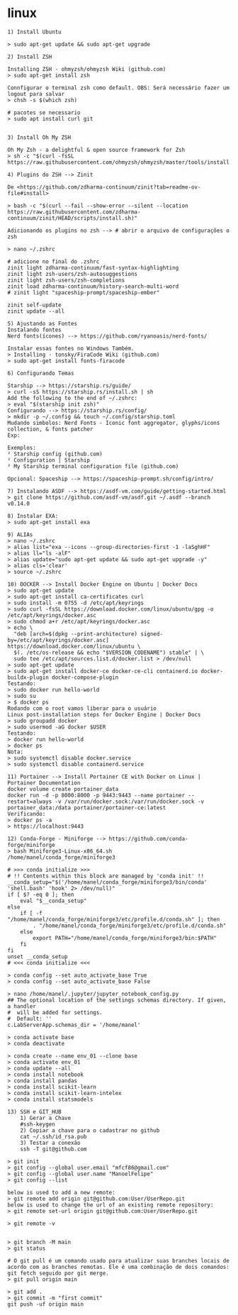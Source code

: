 # linux

    1) Install Ubuntu
    
    > sudo apt-get update && sudo apt-get upgrade

    2) Install ZSH

    Installing ZSH · ohmyzsh/ohmyzsh Wiki (github.com)
    > sudo apt-get install zsh

    Connfigurar o terminal zsh como default. OBS: Será necessário fazer um logout para salvar
    > chsh -s $(which zsh)

    # pacotes se necessario
    > sudo apt install curl git
    

    3) Install Oh My ZSH
    
    Oh My Zsh - a delightful & open source framework for Zsh
    > sh -c "$(curl -fsSL https://raw.githubusercontent.com/ohmyzsh/ohmyzsh/master/tools/install.sh)"
    
    4) Plugins do ZSH --> Zinit  
    
    De <https://github.com/zdharma-continuum/zinit?tab=readme-ov-file#install> 
    
    > bash -c "$(curl --fail --show-error --silent --location https://raw.githubusercontent.com/zdharma-continuum/zinit/HEAD/scripts/install.sh)"
    
    Adicionando os plugins no zsh --> # abrir o arquivo de configurações o zsh

    > nano ~/.zshrc

    # adicione no final do .zshrc
    zinit light zdharma-continuum/fast-syntax-highlighting
    zinit light zsh-users/zsh-autosuggestions
    zinit light zsh-users/zsh-completions
    zinit load zdharma-continuum/history-search-multi-word
    # zinit light "spaceship-prompt/spaceship-ember"
    
    zinit self-update
    zinit update --all
    
    5) Ajustando as Fontes
    Instalando fontes
    Nerd fonts(ícones) --> https://github.com/ryanoasis/nerd-fonts/
    
    Instalar essas fontes no Windows Também.
    > Installing · tonsky/FiraCode Wiki (github.com)
    > sudo apt-get install fonts-firacode

    6) Configurando Temas
    
    Starship --> https://starship.rs/guide/
    > curl -sS https://starship.rs/install.sh | sh
    Add the following to the end of ~/.zshrc:
    > eval "$(starship init zsh)"
    Configurando --> https://starship.rs/config/
    > mkdir -p ~/.config && touch ~/.config/starship.toml
    Mudando simbolos: Nerd Fonts - Iconic font aggregator, glyphs/icons collection, & fonts patcher
    Exp: 
    
    Exemplos: 
    ² Starship config (github.com) 
    ² Configuration | Starship 
    ² My Starship terminal configuration file (github.com)
    
    Opcional: Spaceship --> https://spaceship-prompt.sh/config/intro/
    
    7) Instalando ASDF --> https://asdf-vm.com/guide/getting-started.html
    > git clone https://github.com/asdf-vm/asdf.git ~/.asdf --branch v0.14.0
    
    8) Instalar EXA: 
    > sudo apt-get install exa
    
    9) ALIAs
    > nano ~/.zshrc
    > alias list="exa --icons --group-directories-first -1 -laSghHF"
    > alias ll="ls -alF"
    > alias update="sudo apt-get update && sudo apt-get upgrade -y"
    > alias cls='clear'
    > source ~/.zshrc

    10) DOCKER --> Install Docker Engine on Ubuntu | Docker Docs
    > sudo apt-get update
    > sudo apt-get install ca-certificates curl
    > sudo install -m 0755 -d /etc/apt/keyrings
    > sudo curl -fsSL https://download.docker.com/linux/ubuntu/gpg -o /etc/apt/keyrings/docker.asc
    > sudo chmod a+r /etc/apt/keyrings/docker.asc
    > echo \
      "deb [arch=$(dpkg --print-architecture) signed-by=/etc/apt/keyrings/docker.asc] https://download.docker.com/linux/ubuntu \
      $(. /etc/os-release && echo "$VERSION_CODENAME") stable" | \
      sudo tee /etc/apt/sources.list.d/docker.list > /dev/null
    > sudo apt-get update
    > sudo apt-get install docker-ce docker-ce-cli containerd.io docker-buildx-plugin docker-compose-plugin
    Testando:
    > sudo docker run hello-world
    > sudo su 
    > $ docker ps
    Rodando com o root vamos liberar para o usuário
    Linux post-installation steps for Docker Engine | Docker Docs
    > sudo groupadd docker
    > sudo usermod -aG docker $USER
    Testando:
    > docker run hello-world
    > docker ps
    Nota:
    > sudo systemctl disable docker.service
    > sudo systemctl disable containerd.service
    
    11) Portainer --> Install Portainer CE with Docker on Linux | Portainer Documentation
    docker volume create portainer_data
    docker run -d -p 8000:8000 -p 9443:9443 --name portainer --restart=always -v /var/run/docker.sock:/var/run/docker.sock -v portainer_data:/data portainer/portainer-ce:latest
    Verificando:
    > docker ps -a
    > https://localhost:9443
    
    12) Conda-Forge - Miniforge --> https://github.com/conda-forge/miniforge
    > bash Miniforge3-Linux-x86_64.sh
    /home/manel/conda_forge/miniforge3
    
    # >>> conda initialize >>>
    # !! Contents within this block are managed by 'conda init' !!
    __conda_setup="$('/home/manel/conda_forge/miniforge3/bin/conda' 'shell.bash' 'hook' 2> /dev/null)"
    if [ $? -eq 0 ]; then
        eval "$__conda_setup"
    else
        if [ -f "/home/manel/conda_forge/miniforge3/etc/profile.d/conda.sh" ]; then
            . "/home/manel/conda_forge/miniforge3/etc/profile.d/conda.sh"
        else
            export PATH="/home/manel/conda_forge/miniforge3/bin:$PATH"
        fi
    fi
    unset __conda_setup
    # <<< conda initialize <<<
    
    > conda config --set auto_activate_base True
    > conda config --set auto_activate_base False
    
    > nano /home/manel/.jupyter/jupyter_notebook_config.py
    ## The optional location of the settings schemas directory. If given, a handler
    #  will be added for settings.
    #  Default: ''
    c.LabServerApp.schemas_dir = '/home/manel'
    
    > conda activate base
    > conda deactivate
    
    > conda create --name env_01 --clone base
    > conda activate env_01
    > conda update --all
    > conda install notebook
    > conda install pandas
    > conda install scikit-learn
    > conda install scikit-learn-intelex
    > conda install statsmodels
    
    13) SSH e GIT_HUB
        1) Gerar a Chave
        #ssh-keygen
        2) Copiar a chave para o cadastrar no github
        cat ~/.ssh/id_rsa.pub
        3) Testar a conexão
        ssh -T git@github.com
        
    > git init
    > git config --global user.email "mfcf86@gmail.com"
    > git config --global user.name "ManoelFelipe"
    > git config --list
    
    below is used to add a new remote:
    > git remote add origin git@github.com:User/UserRepo.git
    below is used to change the url of an existing remote repository:
    > git remote set-url origin git@github.com:User/UserRepo.git
    
    > git remote -v
    
    
    > git branch -M main
    > git status
    
    # O git pull é um comando usado para atualizar suas branches locais de acordo com as branches remotas. Ele é uma combinação de dois comandos: git fetch seguido por git merge.
    > git pull origin main
    
    > git add .
    > git commit -m "first commit" 
    git push -uf origin main

